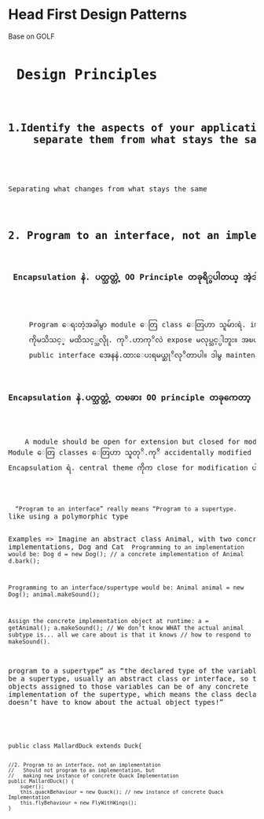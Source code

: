 <h1> Head First Design Patterns </h1>
Base on GOLF
<pre>
<h1> Design Principles </h1>

<h2>1.Identify the aspects of your application that vary and 
	separate them from what stays the same. </h2>

<P>
Separating what changes from what stays the same
</P>


<h2>2. Program to an interface, not an implementation </h2>
<h3> Encapsulation နဲ. ပတ္သတ္တဲ့ OO Principle တခုရိွပါတယ္ အဲ့ဒါကေတာ့ Program to interface, not to implementation ပါ။</h3>
<p>
	 Program ေရးတဲ့အခါမွာ module ေတြ class ေတြဟာ သူမ်ားရဲ. implementation detail 
	 ကိုမသိသင့္ မထိသင့္သလိုု. ကုိ.ဟာကုိလဲ expose မလုပ္သင့္ပါဘူး။ အၿပင္ကသံုးမဲ့ ကုိနဲ.တကယ္ interact ေပးလုပ္မဲ့ေကာင္ေတြကုိပဲ 
	 public interface အေနနဲ.ထားေပးရမယ္ဆုိလုိတာပါ။ ဒါမွ maintenance ေကာင္းမွာပါ
</p>
<h3>Encapsulation နဲ.ပတ္သတ္တဲ့ တၿခား OO principle တခုကေတာ့ Open Close Principle ပါပဲ။ </h3>
<p>
	A module should be open for extension but closed for modification.
Module ေတြ classes ေတြဟာ သူတုိ.ကုိ accidentally modified မလုပ္ႏိုင္ေအာင္ထားသင့္ၿပီးေတာ့ extend လုပ္ႏိုင္ေအာင္ေတာ့ ထားေပးရမယ္ဆိုတာပါ။ 
Encapsulation ရဲ. central theme ကိုက close for modification ပါပဲ။
</p>
<p> 
<code>	“Program to an interface” really means “Program to a supertype. </code>
like using a polymorphic type

Examples => Imagine an abstract class Animal, with two concrete implementations, Dog and Cat
<code>
Programming to an implementation would be:
Dog d = new Dog(); // a concrete implementation of Animal
d.bark();

Programming to an interface/supertype would be:
Animal animal = new Dog();
animal.makeSound();

Assign the concrete implementation object at
runtime:
a = getAnimal();
a.makeSound(); // We don’t know WHAT the actual animal subtype is... all we care about is that it knows
			   // how to respond to makeSound().
</code>

 
program to a supertype” as “the declared type of the variables should be a supertype,
usually an abstract class or interface, so that the objects assigned to those
variables can be of any concrete implementation of the supertype, which
means the class declaring them doesn’t have to know about the actual object types!”

</p>
<code>
public class MallardDuck extends Duck{

	//2. Program to an interface, not an implementation
	//	 Should not program to an implementation, but 
	//	 making new instance of concrete Quack Implementation
	public MallardDuck() {
		super();
		this.quackBehaviour = new Quack(); // new instance of concrete Quack Implementation
		this.flyBehaviour = new FlyWithWings();
	}

</pre>
